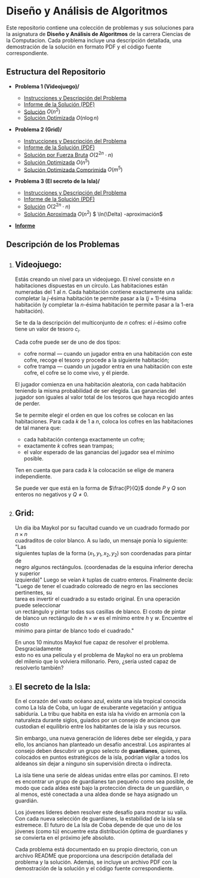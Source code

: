 # Diseño y Análisis de Algoritmos

Este repositorio contiene una colección de problemas y sus soluciones para la asignatura de **Diseño y Análisis de Algoritmos** de la carrera Ciencias de la Computacion. Cada problema incluye una descripción detallada, una demostración de la solución en formato PDF y el código fuente correspondiente.

## Estructura del Repositorio

- **Problema 1 (Videojuego)/**

  - [Instrucciones y Descripción del Problema](./Problem%201/README.md)
  - [Informe de la Solución (PDF)](./Problem%201/Videojuego.pdf)
  - [Solución](./Problem%201/code/solution2.py) $O(n^2)$
  - [Solución Optimizada](./Problem%201/code/solution1.py) $O(n \log n)$

- **Problema 2 (Grid)/**

  - [Instrucciones y Descripción del Problema](./Problem%202/README.md)
  - [Informe de la Solución (PDF)](./Problem%202/Grid.pdf)
  - [Solución por Fuerza Bruta](./Problem%202/code/brute_force.py) $O(2^{2n} \cdot n)$
  - [Solución Optimizada](./Problem%202/code/uncompressed_solution.py) $O(n^5)$
  - [Solución Optimizada Comprimida](./Problem%202/code/final_solution.py) $O(m^5)$

- **Problema 3 (El secreto de la Isla)/**
  - [Instrucciones y Descripción del Problema](./Problem%203/README.md)
  - [Informe de la Solución (PDF)](./Problem%203/)
  - [Solución](./Problem%203/code/exact_solution.py) $O(2^{2n} \cdot n)$
  - [Solución Aproximada](./Problem%203/code/approximate_solution.py) $O(n^2)$ $ \ln(\Delta) -aproximación$
  <!-- - [Solución Optimizada](./Problem%203/code/optimized_exact_solution.py) -->

- **[Informe](Informe.pdf)**

## Descripción de los Problemas

1. ## Videojuego:

   Estás creando un nivel para un videojuego. El nivel consiste en $n$ habitaciones dispuestas en un círculo. Las habitaciones están numeradas del $1$ al $n$. Cada habitación contiene exactamente una salida: completar la $j$-ésima habitación te permite pasar a la $(j+1)$-ésima habitación (y completar la $n$-ésima habitación te permite pasar a la $1$-era habitación).

   Se te da la descripción del multiconjunto de $n$ cofres: el $i$-ésimo cofre tiene un valor de tesoro $c_i$.

   Cada cofre puede ser de uno de dos tipos:

   - cofre normal — cuando un jugador entra en una habitación con este cofre, recoge el tesoro y procede a la siguiente habitación;
   - cofre trampa — cuando un jugador entra en una habitación con este cofre, el cofre se lo come vivo, y él pierde.

   El jugador comienza en una habitación aleatoria, con cada habitación teniendo la misma probabilidad de ser elegida. Las ganancias del jugador son iguales al valor total de los tesoros que haya recogido antes de perder.

   Se te permite elegir el orden en que los cofres se colocan en las habitaciones. Para cada $k$ de $1$ a $n$, coloca los cofres en las habitaciones de tal manera que:

   - cada habitación contenga exactamente un cofre;
   - exactamente $k$ cofres sean trampas;
   - el valor esperado de las ganancias del jugador sea el mínimo posible.

   Ten en cuenta que para cada $k$ la colocación se elige de manera independiente.

   Se puede ver que está en la forma de $\frac{P}{Q}$ donde $P$ y $Q$ son enteros no negativos y $Q≠0$.

2. ## Grid:

   Un día iba Maykol por su facultad cuando ve un cuadrado formado por $n \times n$  
   cuadraditos de color blanco. A su lado, un mensaje ponía lo siguiente: "Las  
   siguientes tuplas de la forma $(x_1, y_1, x_2, y_2)$ son coordenadas para pintar de  
   negro algunos rectángulos. (coordenadas de la esquina inferior derecha y superior  
   izquierda)" Luego se veían $k$ tuplas de cuatro enteros. Finalmente decía:  
   "Luego de tener el cuadrado coloreado de negro en las secciones pertinentes, su  
   tarea es invertir el cuadrado a su estado original. En una operación puede seleccionar  
   un rectángulo y pintar todas sus casillas de blanco. El costo de pintar  
   de blanco un rectángulo de $h \times w$ es el mínimo entre $h$ y $w$. Encuentre el costo  
   mínimo para pintar de blanco todo el cuadrado."

   En unos 10 minutos Maykol fue capaz de resolver el problema. Desgraciadamente  
   esto no es una película y el problema de Maykol no era un problema  
   del milenio que lo volviera millonario. Pero, ¿sería usted capaz de resolverlo también?

3. ## El secreto de la Isla:

   En el corazón del vasto océano azul, existe una isla tropical conocida como La Isla de Coba, un lugar de exuberante vegetación y antigua sabiduría. La tribu que habita en esta isla ha vivido en armonía con la naturaleza durante siglos, guiados por un consejo de ancianos que custodian el equilibrio entre los habitantes de la isla y sus recursos.

   Sin embargo, una nueva generación de líderes debe ser elegida, y para ello, los ancianos han planteado un desafío ancestral. Los aspirantes al consejo deben descubrir un grupo selecto de **guardianes**, quienes, colocados en puntos estratégicos de la isla, podrían vigilar a todos los aldeanos sin dejar a ninguno sin supervisión directa o indirecta.

   La isla tiene una serie de aldeas unidas entre ellas por caminos. El reto es encontrar un grupo de guardianes tan pequeño como sea posible, de modo que cada aldea esté bajo la protección directa de un guardián, o al menos, esté conectada a una aldea donde se haya asignado un guardián.

   Los jóvenes líderes deben resolver este desafío para mostrar su valía. Con cada nueva selección de guardianes, la estabilidad de la isla se estremece. El futuro de La Isla de Coba depende de que uno de los jóvenes (como tú) encuentre esta distribución óptima de guardianes y se convierta en el próximo jefe absoluto.

   Cada problema está documentado en su propio directorio, con un archivo README que proporciona una descripción detallada del problema y la solución. Además, se incluye un archivo PDF con la demostración de la solución y el código fuente correspondiente.
